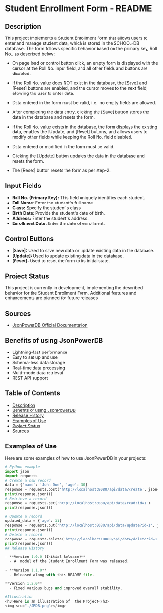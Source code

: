# Student Enrollment Form - README

## Description

This project implements a Student Enrollment Form that allows users to enter and manage student data, which is stored in the SCHOOL-DB database. The form follows specific behavior based on the primary key, Roll No., as described below:

- On page load or control button click, an empty form is displayed with the cursor at the Roll No. input field, and all other fields and buttons are disabled.

- If the Roll No. value does NOT exist in the database, the [Save] and [Reset] buttons are enabled, and the cursor moves to the next field, allowing the user to enter data.

- Data entered in the form must be valid, i.e., no empty fields are allowed.

- After completing the data entry, clicking the [Save] button stores the data in the database and resets the form.

- If the Roll No. value exists in the database, the form displays the existing data, enables the [Update] and [Reset] buttons, and allows users to modify other fields while keeping the Roll No. field disabled.

- Data entered or modified in the form must be valid.

- Clicking the [Update] button updates the data in the database and resets the form.

- The [Reset] button resets the form as per step-2.

## Input Fields

- **Roll No. (Primary Key):** This field uniquely identifies each student.
- **Full Name:** Enter the student's full name.
- **Class:** Specify the student's class.
- **Birth Date:** Provide the student's date of birth.
- **Address:** Enter the student's address.
- **Enrollment Date:** Enter the date of enrollment.

## Control Buttons

- **[Save]:** Used to save new data or update existing data in the database.
- **[Update]:** Used to update existing data in the database.
- **[Reset]:** Used to reset the form to its initial state.

## Project Status

This project is currently in development, implementing the described behavior for the Student Enrollment Form. Additional features and enhancements are planned for future releases.

## Sources

- [JsonPowerDB Official Documentation](https://jsonpowerdb.com/)

## Benefits of using JsonPowerDB

- Lightning-fast performance
- Easy to set up and use
- Schema-less data storage
- Real-time data processing
- Multi-mode data retrieval
- REST API support

## Table of Contents

- [Description](#description)
- [Benefits of using JsonPowerDB](#benefits-of-using-jsonpowerdb)
- [Release History](#release-history)
- [Examples of Use](#examples-of-use)
- [Project Status](#project-status)
- [Sources](#sources)

## Examples of Use

Here are some examples of how to use JsonPowerDB in your projects:

```python
# Python example
import json
import requests
# Create a new record
data = {'name': 'John Doe', 'age': 30}
response = requests.post('http://localhost:8080/api/data/create', json=data)
print(response.json())
# Retrieve a record
response = requests.get('http://localhost:8080/api/data/read?id=1')
print(response.json())

# Update a record
updated_data = {'age': 31}
response = requests.put('http://localhost:8080/api/data/update?id=1', json=updated_data)
print(response.json())
# Delete a record
response = requests.delete('http://localhost:8080/api/data/delete?id=1')
print(response.json())
## Release History

- **Version 1.0.0 (Initial Release)**
  - A  model of the Student Enrollment Form was released.

- **Version 1.1.0**
  - Released along with this README file.

**Version 1.2.0**
  - Fixed various bugs and improved overall stability.

#Illustration
<h3>Here is an illustration of  the Project</h3>
<img src="./JPDB.png"></img>